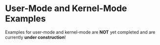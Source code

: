 # User-Mode and Kernel-Mode Examples

Examples for user-mode and kernel-mode are **NOT** yet completed and are currently **under construction**!
